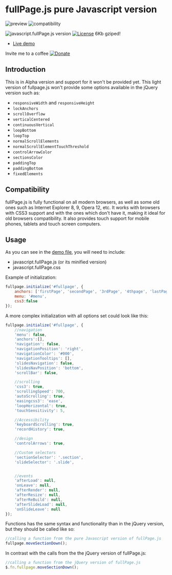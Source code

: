 # fullPage.js pure Javascript version
![preview](https://raw.github.com/alvarotrigo/fullPage.js/master/examples/imgs/intro.png)
![compatibility](https://raw.github.com/alvarotrigo/fullPage.js/master/examples/imgs/compatible.gif)

![javascript.fullPage.js version](http://img.shields.io/badge/fullPage.js-v0.0.5-brightgreen.svg)
[![License](http://img.shields.io/badge/License-MIT-blue.svg)](http://opensource.org/licenses/MIT)
6Kb gziped!

- [Live demo](http://alvarotrigo.com/fullPage/pure-javascript/)


Invite me to a coffee
[![Donate](https://www.paypalobjects.com/en_US/GB/i/btn/btn_donateCC_LG.gif)](https://www.paypal.com/cgi-bin/webscr?cmd=_donations&business=BEK5JQCQMED4J&lc=GB&item_name=fullPage%2ejs&currency_code=USD&bn=PP%2dDonationsBF%3abtn_donateCC_LG%2egif%3aNonHosted)

## Introduction

This is in Alpha version and support for it won't be provided yet.
This light version of fullpage.js won't provide some options available in the jQuery version such as:
- `responsiveWidth` and `responsiveHeight` 
- `lockAnchors`
- `scrollOverflow`
- `verticalCentered`
- `continuousVertical`
- `loopBottom`
- `loopTop`
- `normalScrollElements`
- `normalScrollElementTouchThreshold`
- `controlArrowColor`
- `sectionsColor`
- `paddingTop`
- `paddingBottom`
- `fixedElements`


## Compatibility
fullPage.js is fully functional on all modern browsers, as well as some old ones such as Internet Explorer 8, 9, Opera 12, etc.
It works with browsers with CSS3 support and with the ones which don't have it, making it ideal for old browsers compatibility.
It also provides touch support for mobile phones, tablets and touch screen computers.


## Usage
As you can see in the [demo file](https://github.com/alvarotrigo/fullPage.js/blob/master/pure%20javascript%20(Alpha)/demo.html), you will need to include:

- javascript.fullPage.js (or its minified version)
- javascript.fullPage.css

Example of initialization:

```javascript
fullpage.initialize('#fullpage', {
	anchors: ['firstPage', 'secondPage', '3rdPage', '4thpage', 'lastPage'],
	menu: '#menu',
	css3:false
});
```


A more complex initialization with all options set could look like this:
```javascript
fullpage.initialize('#fullpage', {
	//navigation
	'menu': false,
	'anchors':[],
	'navigation': false,
	'navigationPosition': 'right',
	'navigationColor': '#000',
	'navigationTooltips': [],
	'slidesNavigation': false,
	'slidesNavPosition': 'bottom',
	'scrollBar': false,

	//scrolling
	'css3': true,
	'scrollingSpeed': 700,
	'autoScrolling': true,
	'easingcss3': 'ease',
	'loopHorizontal': true,
	'touchSensitivity': 5,

	//Accessibility
	'keyboardScrolling': true,
	'recordHistory': true,

	//design
	'controlArrows': true,

	//Custom selectors
	'sectionSelector': '.section',
	'slideSelector': '.slide',


	//events
	'afterLoad': null,
	'onLeave': null,
	'afterRender': null,
	'afterResize': null,
	'afterReBuild': null,
	'afterSlideLoad': null,
	'onSlideLeave': null
});
```

Functions has the same syntax and functionality than in the jQuery version, but they should be called like so:

```javascript
//calling a function from the pure Javascript version of fullPage.js
fullpage.moveSectionDown();
```

In contrast with the calls from the the jQuery version of fullPage.js:
```javascript
//calling a function from the jQuery version of fullPage.js
$.fn.fullpage.moveSectionDown();
```